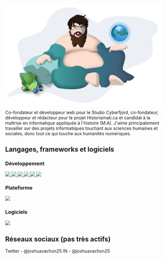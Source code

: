 <img align="center" src="/assets/shudai_anim.svg" />

Co-fondateur et développeur web pour le Studio Cyberfjord, co-fondateur, développeur et rédacteur pour le projet Historiamati.ca et candidat à la maîtrise en informatique appliquée à l'histoire (M.A). J'aime principalement travailler sur des projets informatiques touchant aux sciences humaines et sociales, donc tout ce qui touche aux humanités numériques. 

## Langages, frameworks et logiciels
### Développement
<a href="#" style="cursor: default;">
  <img src="https://img.shields.io/badge/-Jamstack-informational?style=flat&logo=jamstack&logoColor=white&color=2bbc8a" />
</a>
<a href="#" style="cursor: default;">
  <img src="https://img.shields.io/badge/Web-HTML_5-informational?style=flat&logo=html5&logoColor=white&color=2bbc8a" />
</a>
<a href="#" style="cursor: default;">
  <img src="https://img.shields.io/badge/Web-CSS-informational?style=flat&logo=css3&logoColor=white&color=2bbc8a" />
</a>
<a href="#" style="cursor: default;">
  <img src="https://img.shields.io/badge/Web-Javascript-informational?style=flat&logo=javascript&logoColor=white&color=2bbc8a" />
</a>
<a href="#" style="cursor: default;">
  <img src="https://img.shields.io/badge/Web-Vue.js-informational?style=flat&logo=vuedotjs&logoColor=white&color=2bbc8a" />
</a>
<a href="#" style="cursor: default;">
  <img src="https://img.shields.io/badge/Web-Nuxt.js-informational?style=flat&logo=nuxtdotjs&logoColor=white&color=2bbc8a" />
</a>

### Plateforme

<a href="#" style="cursor: default;">
  <img src="https://img.shields.io/badge/Host-Netlify-informational?style=flat&logo=netlify&logoColor=white&color=8FBCBB" />
</a>

### Logiciels
<a href="#" style="cursor: default;">
  <img src="https://img.shields.io/badge/SIG-QGIS-informational?style=flat&logo=qgis&logoColor=white&color=8FBCBB" />
</a>

## Réseaux sociaux (pas très actifs)
Twitter - @joshuavachon25
IN - @joshuavachon25
